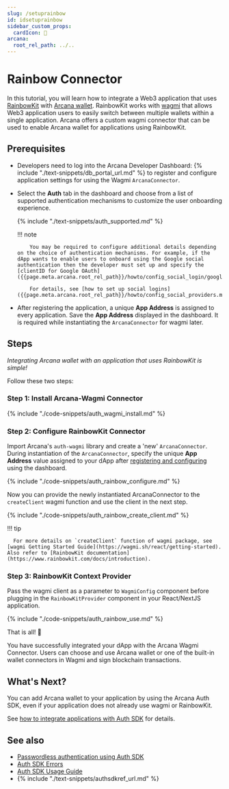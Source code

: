 ```yaml
---
slug: /setuprainbow
id: idsetuprainbow
sidebar_custom_props:
  cardIcon: 🔐 
arcana:
  root_rel_path: ../..
---
```


# Rainbow Connector

In this tutorial, you will learn how to integrate a Web3 application that uses [RainbowKit](https://www.rainbowkit.com/) with [Arcana wallet]({{page.meta.arcana.root_rel_path}}/concepts/anwallet/index.md). RainbowKit works with [wagmi](https://wagmi.sh/) that allows Web3 application users to easily switch between multiple wallets within a single application. Arcana offers a custom wagmi connector that can be used to enable Arcana wallet for applications using RainbowKit.

## Prerequisites

* Developers need to log into the Arcana Developer Dashboard: {% include "./text-snippets/db_portal_url.md" %} to register and configure application settings for using the Wagmi `ArcanaConnector`.

* Select the **Auth** tab in the dashboard and choose from a list of supported authentication mechanisms to customize the user onboarding experience. 

    {% include "./text-snippets/auth_supported.md" %}

    !!! note

          You may be required to configure additional details depending on the choice of authentication mechanisms. For example, if the dApp wants to enable users to onboard using the Google social authentication then the developer must set up and specify the [clientID for Google OAuth]({{page.meta.arcana.root_rel_path}}/howto/config_social_login/google_oauth.md).

          For details, see [how to set up social logins]({{page.meta.arcana.root_rel_path}}/howto/config_social_providers.md).

* After registering the application, a unique **App Address** is assigned to every application. Save the **App Address** displayed in the dashboard. It is required while instantiating the `ArcanaConnector` for wagmi later.

## Steps

*Integrating Arcana wallet with an application that uses RainbowKit is simple!*

Follow these two steps:

### Step 1: Install Arcana-Wagmi Connector

{% include "./code-snippets/auth_wagmi_install.md" %}

### Step 2: Configure RainbowKit Connector 

Import Arcana's `auth-wagmi` library and create a 'new' `ArcanaConnector`. During instantiation of the `ArcanaConnector`, specify the unique **App Address** value assigned to your dApp after [registering and configuring]({{page.meta.arcana.root_rel_path}}/howto/config_dapp.md) using the dashboard. 

{% include "./code-snippets/auth_rainbow_configure.md" %}

Now you can provide the newly instantiated ArcanaConnector to the `createClient` wagmi function and use the client in the next step.

{% include "./code-snippets/auth_rainbow_create_client.md" %}

!!! tip

      For more details on `createClient` function of wagmi package, see [wagmi Getting Started Guide](https://wagmi.sh/react/getting-started). Also refer to [RainbowKit documentation](https://www.rainbowkit.com/docs/introduction).

### Step 3: RainbowKit Context Provider

Pass the wagmi client as a parameter to `WagmiConfig` component before plugging in the `RainbowKitProvider` component in your React/NextJS application.

{% include "./code-snippets/auth_rainbow_use.md" %}

That is all! :tada:

You have successfully integrated your dApp with the Arcana Wagmi Connector. Users can choose and use Arcana wallet or one of the built-in wallet connectors in Wagmi and sign blockchain transactions.

## What's Next?

You can add Arcana wallet to your application by using the Arcana Auth SDK, even if your application does not already use wagmi or RainbowKit.

See [how to integrate applications with Auth SDK]({{page.meta.arcana.root_rel_path}}/howto/integrate_auth/index.md) for details.

## See also

* [Passwordless authentication using Auth SDK]({{page.meta.arcana.root_rel_path}}/howto/onboard_users/wallet_pwdless_login.md)
* [Auth SDK Errors]({{page.meta.arcana.root_rel_path}}/walletsdk/wallet_err.md)
* [Auth SDK Usage Guide]({{page.meta.arcana.root_rel_path}}/walletsdk/wallet_usage.md)
* {% include "./text-snippets/authsdkref_url.md" %}
